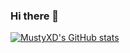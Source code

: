 ### Hi there 👋

[![MustyXD's GitHub stats](https://github-readme-stats.vercel.app/api?username=mustyxd)](https://github.com/mustyxd/github-readme-stats)
